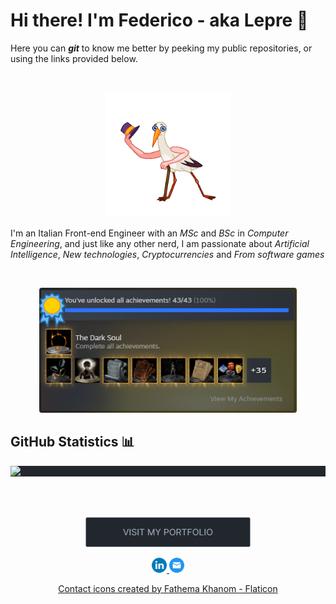 # Hi there! I'm Federico - aka <b>Lepre</b> 🐇

<p>Here you can  <b><i>git</i></b> to know me better by peeking my public repositories, or using the links provided below.</p>
<br />
 <p align="center">
<img height="200" src="./assets/wave-anim.gif" />
</p>

<p>I'm an Italian Front-end Engineer with an <i>MSc</i> and <i>BSc</i> in <i>Computer Engineering</i>, and just like any other nerd, I am passionate about <i>Artificial Intelligence</i>, <i>New technologies</i>, <i>Cryptocurrencies</i> and <i>From software games</i></p>

<br />
 <p align="center">
<img style="border-radius: 4px" height="200" src="./assets/ds3-steam-completionist.png" />
</p>

## GitHub Statistics 📊

<div style="background-color: #22272e; width: 100%;">
<img align="top" src="https://github-readme-stats.vercel.app/api/top-langs/?username=gitLepre&hide_border=true&bg_color=22272e&text_color=adbac7&title_color=adbac7&layout=compact&exclude_repo=natural-language-processing,Software-Engineering-Exam---Rina&langs_count=3" />
</div>
<br />
<br />
<br />
<p align="center">
<a href="https://federicolorrai.it" target="_blank" style="color: #3178C6;">
    <img height="48"src="assets/portfolio-fake-btn.png"  title="Send Email" /></a>
</p>

<p align="center">
    <a href="https://www.linkedin.com/in/federicolorrai/">
        <img width="24" src="assets/linkedin.png"  title="Federico Lorrai's Profile" / >
    </a>
    <a href="mailto:io@federicolorrai.it">
        <img width="24" src="assets/mail.png"  title="Send Email" />
    </a>
</p>
<p align="center"><a href="https://www.flaticon.com/free-icons/email" title="email icons">Contact icons created by Fathema Khanom - Flaticon</a></p>
